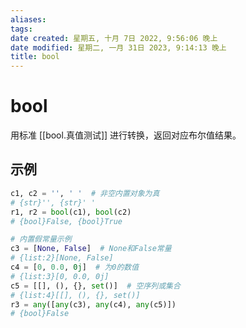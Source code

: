 ```yaml
---
aliases: 
tags: 
date created: 星期五, 十月 7日 2022, 9:56:06 晚上
date modified: 星期二, 一月 31日 2023, 9:14:13 晚上
title: bool
---
```


# bool

用标准 [[bool.真值测试]] 进行转换，返回对应布尔值结果。

## 示例

```python
c1, c2 = '', ' '  # 非空内置对象为真
# {str}'', {str}' '
r1, r2 = bool(c1), bool(c2)
# {bool}False, {bool}True

# 内置假常量示例
c3 = [None, False]  # None和False常量
# {list:2}[None, False]
c4 = [0, 0.0, 0j]  # 为0的数值
# {list:3}[0, 0.0, 0j]
c5 = [[], (), {}, set()]  # 空序列或集合
# {list:4}[[], (), {}, set()]
r3 = any([any(c3), any(c4), any(c5)])
# {bool}False
```
